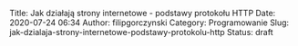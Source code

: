 Title: Jak działają strony internetowe - podstawy protokołu HTTP
Date: 2020-07-24 06:34
Author: filipgorczynski
Category: Programowanie
Slug: jak-dzialaja-strony-internetowe-podstawy-protokolu-http
Status: draft


